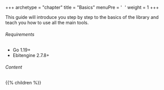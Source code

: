 +++
archetype = "chapter"
title = "Basics"
menuPre = ' <i style="margin-left: 5px;" class="fa-solid fa-sm fa-graduation-cap"></i> '
weight = 1
+++

This guide will introduce you step by step to the basics of the library and teach you how to use all the main tools.

<!--more-->

###### Requirements

- Go 1.19+
- Ebitengine 2.7.8+

###### Content

{{% children %}}
